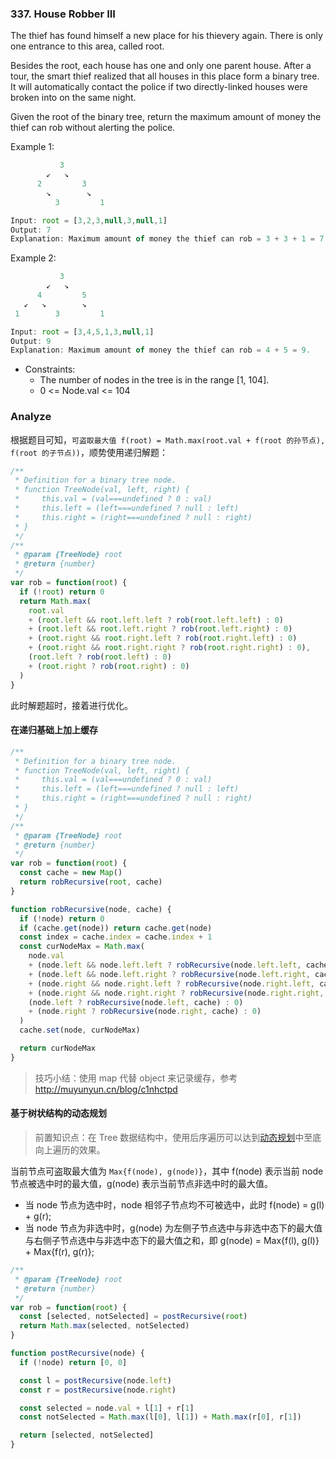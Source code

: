 <!--
abbrlink: ixpdywwi
-->

### 337. House Robber III

The thief has found himself a new place for his thievery again. There is only one entrance to this area, called root.

Besides the root, each house has one and only one parent house. After a tour, the smart thief realized that all houses in this place form a binary tree. It will automatically contact the police if two directly-linked houses were broken into on the same night.

Given the root of the binary tree, return the maximum amount of money the thief can rob without alerting the police.

Example 1:

```js
           3
        ↙   ↘
      2         3
        ↘        ↘
          3         1

Input: root = [3,2,3,null,3,null,1]
Output: 7
Explanation: Maximum amount of money the thief can rob = 3 + 3 + 1 = 7.
```

Example 2:

```js
           3
        ↙   ↘
      4         5
   ↙   ↘        ↘
 1        3         1

Input: root = [3,4,5,1,3,null,1]
Output: 9
Explanation: Maximum amount of money the thief can rob = 4 + 5 = 9.
```

* Constraints:
  * The number of nodes in the tree is in the range [1, 104].
  * 0 <= Node.val <= 104

### Analyze

根据题目可知，`可盗取最大值 f(root) = Math.max(root.val + f(root 的孙节点), f(root 的子节点))`，顺势使用递归解题：

```js
/**
 * Definition for a binary tree node.
 * function TreeNode(val, left, right) {
 *     this.val = (val===undefined ? 0 : val)
 *     this.left = (left===undefined ? null : left)
 *     this.right = (right===undefined ? null : right)
 * }
 */
/**
 * @param {TreeNode} root
 * @return {number}
 */
var rob = function(root) {
  if (!root) return 0
  return Math.max(
    root.val
    + (root.left && root.left.left ? rob(root.left.left) : 0)
    + (root.left && root.left.right ? rob(root.left.right) : 0)
    + (root.right && root.right.left ? rob(root.right.left) : 0)
    + (root.right && root.right.right ? rob(root.right.right) : 0),
    (root.left ? rob(root.left) : 0)
    + (root.right ? rob(root.right) : 0)
  )
}
```

此时解题超时，接着进行优化。

#### 在递归基础上加上缓存

```js
/**
 * Definition for a binary tree node.
 * function TreeNode(val, left, right) {
 *     this.val = (val===undefined ? 0 : val)
 *     this.left = (left===undefined ? null : left)
 *     this.right = (right===undefined ? null : right)
 * }
 */
/**
 * @param {TreeNode} root
 * @return {number}
 */
var rob = function(root) {
  const cache = new Map()
  return robRecursive(root, cache)
}

function robRecursive(node, cache) {
  if (!node) return 0
  if (cache.get(node)) return cache.get(node)
  const index = cache.index = cache.index + 1
  const curNodeMax = Math.max(
    node.val
    + (node.left && node.left.left ? robRecursive(node.left.left, cache) : 0)
    + (node.left && node.left.right ? robRecursive(node.left.right, cache) : 0)
    + (node.right && node.right.left ? robRecursive(node.right.left, cache) : 0)
    + (node.right && node.right.right ? robRecursive(node.right.right, cache) : 0),
    (node.left ? robRecursive(node.left, cache) : 0)
    + (node.right ? robRecursive(node.right, cache) : 0)
  )
  cache.set(node, curNodeMax)

  return curNodeMax
}
```

> 技巧小结：使用 map 代替 object 来记录缓存，参考 http://muyunyun.cn/blog/c1nhctpd

#### 基于树状结构的动态规划

> 前置知识点：在 Tree 数据结构中，使用后序遍历可以达到[动态规划](https://muyunyun.cn/wjncoyei)中至底向上遍历的效果。

当前节点可盗取最大值为 `Max{f(node), g(node)}`，其中 f(node) 表示当前 node 节点被选中时的最大值，g(node) 表示当前节点非选中时的最大值。

* 当 node 节点为选中时，node 相邻子节点均不可被选中，此时 f(node) = g(l) + g(r);
* 当 node 节点为非选中时，g(node) 为左侧子节点选中与非选中态下的最大值与右侧子节点选中与非选中态下的最大值之和，即 g(node) = Max{f(l), g(l)} + Max{f(r), g(r)};

```js
/**
 * @param {TreeNode} root
 * @return {number}
 */
var rob = function(root) {
  const [selected, notSelected] = postRecursive(root)
  return Math.max(selected, notSelected)
}

function postRecursive(node) {
  if (!node) return [0, 0]

  const l = postRecursive(node.left)
  const r = postRecursive(node.right)

  const selected = node.val + l[1] + r[1]
  const notSelected = Math.max(l[0], l[1]) + Math.max(r[0], r[1])

  return [selected, notSelected]
}
```
